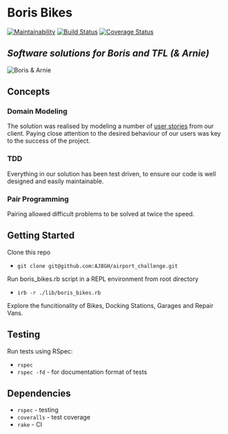 # Boris Bikes
[![Maintainability](https://api.codeclimate.com/v1/badges/bbd400a9900bd0949e92/maintainability)](https://codeclimate.com/github/AJ8GH/boris-bikes/maintainability) [![Build Status](https://travis-ci.com/AJ8GH/boris-bikes.svg?branch=main)](https://travis-ci.com/AJ8GH/boris-bikes) [![Coverage Status](https://coveralls.io/repos/github/AJ8GH/boris-bikes/badge.svg?branch=main)](https://coveralls.io/github/AJ8GH/boris-bikes?branch=main)

## _Software solutions for Boris and TFL (& Arnie)_

![Boris & Arnie](https://images.theconversation.com/files/35320/original/zss3jzhn-1384451954.jpg?ixlib=rb-1.1.0&q=45&auto=format&w=926&fit=clip)

## Concepts

### Domain Modeling

The solution was realised by modeling a number of [user stories](https://github.com/AJ8GH/boris-bikes/blob/main/user_stories.md) from our client. Paying close attention to the desired behaviour of our users was key to the success of the project.

### TDD

Everything in our solution has been test driven, to ensure our code is well designed and easily maintainable.

### Pair Programming

Pairing allowed difficult problems to be solved at twice the speed.

## Getting Started

Clone this repo
- `git clone git@github.com:AJ8GH/airport_challenge.git`

Run boris_bikes.rb script in a REPL environment from root directory
- `irb -r ./lib/boris_bikes.rb`

Explore the funcitionality of Bikes, Docking Stations, Garages and Repair Vans.

## Testing

Run tests using RSpec:
- `rspec`
- `rspec -fd` - for documentation format of tests

## Dependencies
- `rspec` - testing
- `coveralls` - test coverage
- `rake` - CI
